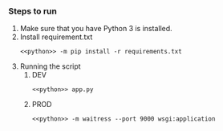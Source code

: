 
### Steps to run
1. Make sure that you have Python 3 is installed.
2. Install requirement.txt 
   ```
   <<python>> -m pip install -r requirements.txt
   ```
3. Running the script
   1. DEV 
      ```
      <<python>> app.py
      ```
   2. PROD 
      ```
      <<python>> -m waitress --port 9000 wsgi:application
      ```
